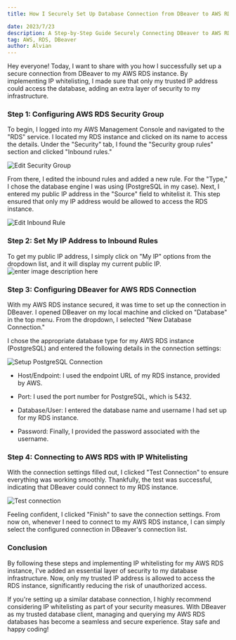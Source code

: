 ```yaml
---
title: How I Securely Set Up Database Connection from DBeaver to AWS RDS with IP Whitelisting

date: 2023/7/23
description: A Step-by-Step Guide Securely Connecting DBeaver to AWS RDS with IP Whitelisting.
tag: AWS, RDS, DBeaver 
author: Alvian
---
```



Hey everyone! Today, I want to share with you how I successfully set up a secure connection from DBeaver to my AWS RDS instance. By implementing IP whitelisting, I made sure that only my trusted IP address could access the database, adding an extra layer of security to my infrastructure.

  

### Step 1: Configuring AWS RDS Security Group

To begin, I logged into my AWS Management Console and navigated to the "RDS" service. I located my RDS instance and clicked on its name to access the details. Under the "Security" tab, I found the "Security group rules" section and clicked "Inbound rules."

![Edit Security Group](https://storage.alviandk.com/how-i-securely-set-up-database-connection-from-dbeaver-to-aws-rds-with-ip-whitelisting/edit+security.png)  

From there, I edited the inbound rules and added a new rule. For the "Type," I chose the database engine I was using (PostgreSQL in my case). Next, I entered my public IP address in the "Source" field to whitelist it. This step ensured that only my IP address would be allowed to access the RDS instance.

  ![Edit Inbound Rule](https://storage.alviandk.com/how-i-securely-set-up-database-connection-from-dbeaver-to-aws-rds-with-ip-whitelisting/edit+inbound.png)

### Step 2: Set My IP Address to Inbound Rules

To get my public IP address, I simply click on "My IP" options from the dropdown list, and it will display my current public IP.
![enter image description here](https://storage.alviandk.com/how-i-securely-set-up-database-connection-from-dbeaver-to-aws-rds-with-ip-whitelisting/add+my+ip.png)

### Step 3: Configuring DBeaver for AWS RDS Connection

  
With my AWS RDS instance secured, it was time to set up the connection in DBeaver. I opened DBeaver on my local machine and clicked on "Database" in the top menu. From the dropdown, I selected "New Database Connection."
  
I chose the appropriate database type for my AWS RDS instance (PostgreSQL) and entered the following details in the connection settings:

  ![Setup PostgreSQL Connection](https://storage.alviandk.com/how-i-securely-set-up-database-connection-from-dbeaver-to-aws-rds-with-ip-whitelisting/setup+connection.png)

- Host/Endpoint: I used the endpoint URL of my RDS instance, provided by AWS.

- Port: I used the port number for PostgreSQL, which is 5432.

- Database/User: I entered the database name and username I had set up for my RDS instance.

- Password: Finally, I provided the password associated with the username.

  

### Step 4: Connecting to AWS RDS with IP Whitelisting

  

With the connection settings filled out, I clicked "Test Connection" to ensure everything was working smoothly. Thankfully, the test was successful, indicating that DBeaver could connect to my RDS instance.

  ![Test connection](https://storage.alviandk.com/how-i-securely-set-up-database-connection-from-dbeaver-to-aws-rds-with-ip-whitelisting/test+connection.png)

Feeling confident, I clicked "Finish" to save the connection settings. From now on, whenever I need to connect to my AWS RDS instance, I can simply select the configured connection in DBeaver's connection list.

  

### Conclusion

  

By following these steps and implementing IP whitelisting for my AWS RDS instance, I've added an essential layer of security to my database infrastructure. Now, only my trusted IP address is allowed to access the RDS instance, significantly reducing the risk of unauthorized access.

  

If you're setting up a similar database connection, I highly recommend considering IP whitelisting as part of your security measures. With DBeaver as my trusted database client, managing and querying my AWS RDS databases has become a seamless and secure experience. Stay safe and happy coding!
